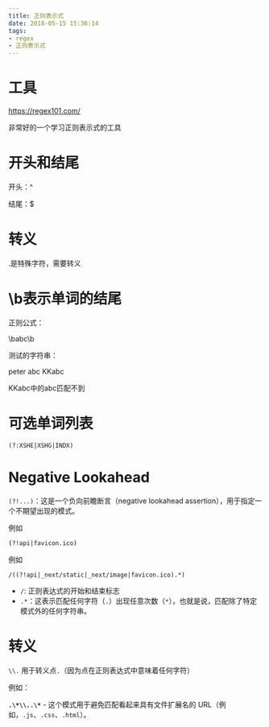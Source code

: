 ```yaml
---
title: 正则表示式
date: 2018-05-15 15:36:14
tags:
- regex
- 正则表示式
---
```




# 工具

https://regex101.com/

非常好的一个学习正则表示式的工具



# 开头和结尾

开头：^

结尾：$



# 转义

.是特殊字符，需要转义



# \b表示单词的结尾

正则公式：

\babc\b

测试的字符串：

peter abc KKabc

KKabc中的abc匹配不到



# 可选单词列表



```basic
(?:XSHE|XSHG|INDX)
```



# Negative Lookahead



`(?!...)`：这是一个负向前瞻断言（negative lookahead assertion），用于指定一个不期望出现的模式。

例如

```bash
(?!api|favicon.ico)
```

例如

```
/((?!api|_next/static|_next/image|favicon.ico).*)
```

- `/`: 正则表达式的开始和结束标志
- `.*`：这表示匹配任何字符（`.`）出现任意次数（`*`），也就是说，匹配除了特定模式外的任何字符串。



# 转义

`\\.` 用于转义点`.`（因为点在正则表达式中意味着任何字符）

例如：

**`.\*\\..\*`** - 这个模式用于避免匹配看起来具有文件扩展名的 URL（例如，`.js`、`.css`、`.html`）。
